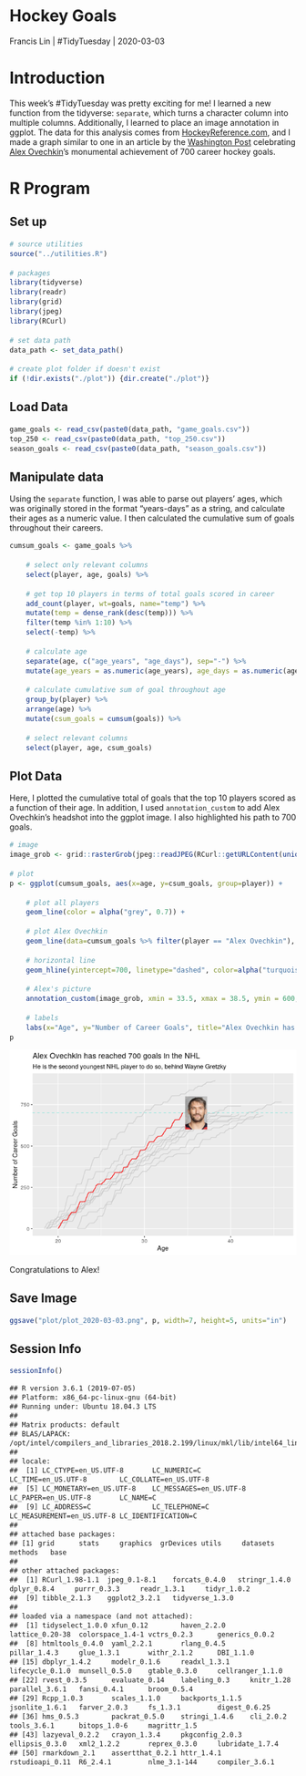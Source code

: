 Hockey Goals
================
Francis Lin | \#TidyTuesday |
2020-03-03

# Introduction

This week’s \#TidyTuesday was pretty exciting for me\! I learned a new
function from the tidyverse: `separate`, which turns a character column
into multiple columns. Additionally, I learned to place an image
annotation in ggplot. The data for this analysis comes from
[HockeyReference.com](HockeyReference.com), and I made a graph similar
to one in an article by the [Washington
Post](https://www.washingtonpost.com/graphics/2020/sports/capitals/ovechkin-700-goals/?utm_campaign=wp_graphics&utm_medium=social&utm_source=twitter)
celebrating [Alex
Ovechkin](https://en.wikipedia.org/wiki/Alexander_Ovechkin)’s monumental
achievement of 700 career hockey goals.

# R Program

## Set up

``` r
# source utilities
source("../utilities.R")

# packages
library(tidyverse)
library(readr)
library(grid)
library(jpeg)
library(RCurl)

# set data path
data_path <- set_data_path()

# create plot folder if doesn't exist
if (!dir.exists("./plot")) {dir.create("./plot")}
```

## Load Data

``` r
game_goals <- read_csv(paste0(data_path, "game_goals.csv"))
top_250 <- read_csv(paste0(data_path, "top_250.csv"))
season_goals <- read_csv(paste0(data_path, "season_goals.csv"))
```

## Manipulate data

Using the `separate` function, I was able to parse out players’ ages,
which was originally stored in the format “years-days” as a string, and
calculate their ages as a numeric value. I then calculated the
cumulative sum of goals throughout their careers.

``` r
cumsum_goals <- game_goals %>%
    
    # select only relevant columns
    select(player, age, goals) %>%
    
    # get top 10 players in terms of total goals scored in career
    add_count(player, wt=goals, name="temp") %>%
    mutate(temp = dense_rank(desc(temp))) %>%
    filter(temp %in% 1:10) %>%
    select(-temp) %>%

    # calculate age
    separate(age, c("age_years", "age_days"), sep="-") %>%
    mutate(age_years = as.numeric(age_years), age_days = as.numeric(age_days), age = age_years + age_days/365) %>%

    # calculate cumulative sum of goal throughout age
    group_by(player) %>%
    arrange(age) %>%
    mutate(csum_goals = cumsum(goals)) %>%
    
    # select relevant columns
    select(player, age, csum_goals)
```

## Plot Data

Here, I plotted the cumulative total of goals that the top 10 players
scored as a function of their age. In addition, I used
`annotation_custom` to add Alex Ovechkin’s headshot into the ggplot
image. I also highlighted his path to 700 goals.

``` r
# image
image_grob <- grid::rasterGrob(jpeg::readJPEG(RCurl::getURLContent(unique(season_goals %>% filter(player == "Alex Ovechkin") %>% select(headshot))[1])), interpolate=TRUE)

# plot
p <- ggplot(cumsum_goals, aes(x=age, y=csum_goals, group=player)) + 
    
    # plot all players
    geom_line(color = alpha("grey", 0.7)) + 
    
    # plot Alex Ovechkin
    geom_line(data=cumsum_goals %>% filter(player == "Alex Ovechkin"), color=alpha("red", 1)) + 
    
    # horizontal line
    geom_hline(yintercept=700, linetype="dashed", color=alpha("turquoise", 0.5)) + 
    
    # Alex's picture
    annotation_custom(image_grob, xmin = 33.5, xmax = 38.5, ymin = 600, ymax = 800) + 
    
    # labels
    labs(x="Age", y="Number of Career Goals", title="Alex Ovechkin has reached 700 goals in the NHL", subtitle="He is the second youngest NHL player to do so, behind Wayne Gretzky")
p
```

![](README_files/figure-gfm/plot%20data-1.png)<!-- -->

Congratulations to Alex\!

## Save Image

``` r
ggsave("plot/plot_2020-03-03.png", p, width=7, height=5, units="in")
```

## Session Info

``` r
sessionInfo()
```

    ## R version 3.6.1 (2019-07-05)
    ## Platform: x86_64-pc-linux-gnu (64-bit)
    ## Running under: Ubuntu 18.04.3 LTS
    ## 
    ## Matrix products: default
    ## BLAS/LAPACK: /opt/intel/compilers_and_libraries_2018.2.199/linux/mkl/lib/intel64_lin/libmkl_gf_lp64.so
    ## 
    ## locale:
    ##  [1] LC_CTYPE=en_US.UTF-8       LC_NUMERIC=C               LC_TIME=en_US.UTF-8        LC_COLLATE=en_US.UTF-8    
    ##  [5] LC_MONETARY=en_US.UTF-8    LC_MESSAGES=en_US.UTF-8    LC_PAPER=en_US.UTF-8       LC_NAME=C                 
    ##  [9] LC_ADDRESS=C               LC_TELEPHONE=C             LC_MEASUREMENT=en_US.UTF-8 LC_IDENTIFICATION=C       
    ## 
    ## attached base packages:
    ## [1] grid      stats     graphics  grDevices utils     datasets  methods   base     
    ## 
    ## other attached packages:
    ##  [1] RCurl_1.98-1.1  jpeg_0.1-8.1    forcats_0.4.0   stringr_1.4.0   dplyr_0.8.4     purrr_0.3.3     readr_1.3.1     tidyr_1.0.2    
    ##  [9] tibble_2.1.3    ggplot2_3.2.1   tidyverse_1.3.0
    ## 
    ## loaded via a namespace (and not attached):
    ##  [1] tidyselect_1.0.0 xfun_0.12        haven_2.2.0      lattice_0.20-38  colorspace_1.4-1 vctrs_0.2.3      generics_0.0.2  
    ##  [8] htmltools_0.4.0  yaml_2.2.1       rlang_0.4.5      pillar_1.4.3     glue_1.3.1       withr_2.1.2      DBI_1.1.0       
    ## [15] dbplyr_1.4.2     modelr_0.1.6     readxl_1.3.1     lifecycle_0.1.0  munsell_0.5.0    gtable_0.3.0     cellranger_1.1.0
    ## [22] rvest_0.3.5      evaluate_0.14    labeling_0.3     knitr_1.28       parallel_3.6.1   fansi_0.4.1      broom_0.5.4     
    ## [29] Rcpp_1.0.3       scales_1.1.0     backports_1.1.5  jsonlite_1.6.1   farver_2.0.3     fs_1.3.1         digest_0.6.25   
    ## [36] hms_0.5.3        packrat_0.5.0    stringi_1.4.6    cli_2.0.2        tools_3.6.1      bitops_1.0-6     magrittr_1.5    
    ## [43] lazyeval_0.2.2   crayon_1.3.4     pkgconfig_2.0.3  ellipsis_0.3.0   xml2_1.2.2       reprex_0.3.0     lubridate_1.7.4 
    ## [50] rmarkdown_2.1    assertthat_0.2.1 httr_1.4.1       rstudioapi_0.11  R6_2.4.1         nlme_3.1-144     compiler_3.6.1
